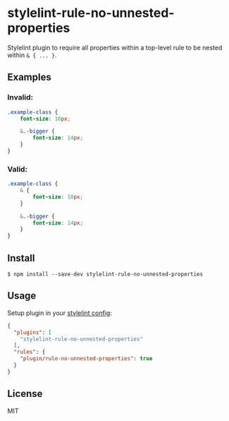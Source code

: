 # stylelint-rule-no-unnested-properties

Stylelint plugin to require all properties within a top-level rule to be nested within `& { ... }`.

## Examples

### Invalid:

```css
.example-class {
    font-size: 10px;

    &.-bigger {
        font-size: 14px;
    }
}
```

### Valid:

```css
.example-class {
    & {
        font-size: 10px;
    }

    &.-bigger {
        font-size: 14px;
    }
}
```

## Install

```
$ npm install --save-dev stylelint-rule-no-unnested-properties
```

## Usage

Setup plugin in your [stylelint config](http://stylelint.io/user-guide/configuration/):

```json
{
  "plugins": [
    "stylelint-rule-no-unnested-properties"
  ],
  "rules": {
    "plugin/rule-no-unnested-properties": true
  }
}
```

## License

MIT
